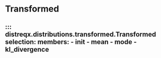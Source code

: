 # Transformed

::: distreqx.distributions.transformed.Transformed
    selection:
        members:
            - __init__
            - mean
            - mode
            - kl_divergence
---